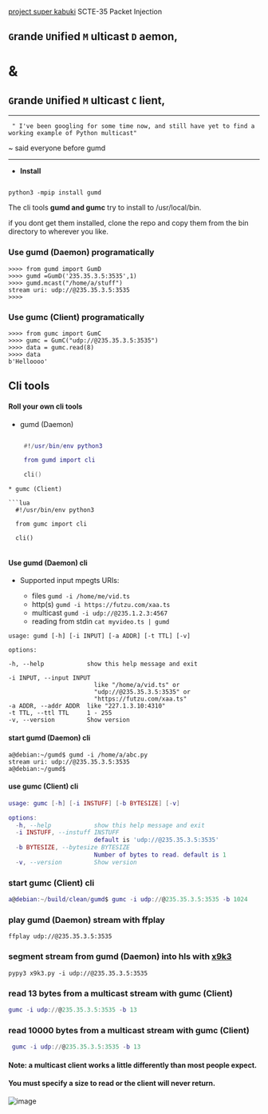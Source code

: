 [project super kabuki](https://github.com/futzu/superkabuki) SCTE-35 Packet Injection

## `G`rande `U`nified `M` ulticast `D` aemon, 

# &

## `G`rande `U`nified `M` ulticast `C` lient, 

---
` " I've been googling for some time now, and still have yet to find a working example of Python multicast"`

~ said everyone before gumd


---

* __Install__

```smalltalk

python3 -mpip install gumd

```
 The cli tools __gumd and gumc__ try to install to /usr/local/bin.

 if you dont get them installed, clone the repo and copy them from the bin directory to wherever you like.

### Use gumd (Daemon) programatically
```py3
>>>> from gumd import GumD
>>>> gumd =GumD('235.35.3.5:3535',1)
>>>> gumd.mcast("/home/a/stuff")
stream uri: udp://@235.35.3.5:3535
>>>>
```
### Use gumc (Client) programatically
```py3
>>>> from gumc import GumC
>>>> gumc = GumC("udp://@235.35.3.5:3535")
>>>> data = gumc.read(8)
>>>> data
b'Helloooo'

```
## Cli tools
#### Roll your own cli tools
* gumd (Daemon)

  ```lua

   #!/usr/bin/env python3

   from gumd import cli 

   cli()

```
* gumc (Client)

```lua
  #!/usr/bin/env python3

  from gumc import cli 

  cli()


```


#### __Use gumd (Daemon) cli__

   * Supported input mpegts URIs:
   
      * files  `gumd -i /home/me/vid.ts`
      * http(s) `gumd -i https://futzu.com/xaa.ts`
      * multicast `gumd -i udp://@235.1.2.3:4567`
      * reading from stdin `cat myvideo.ts | gumd`

```smalltalk
usage: gumd [-h] [-i INPUT] [-a ADDR] [-t TTL] [-v]

options:

-h, --help            show this help message and exit

-i INPUT, --input INPUT
                        like "/home/a/vid.ts" or
                        "udp://@235.35.3.5:3535" or
                        "https://futzu.com/xaa.ts"
-a ADDR, --addr ADDR  like "227.1.3.10:4310"
-t TTL, --ttl TTL     1 - 255
-v, --version         Show version
```
#### __start gumd (Daemon) cli__
```smalltalk
a@debian:~/gumd$ gumd -i /home/a/abc.py 
stream uri: udp://@235.35.3.5:3535
a@debian:~/gumd$ 
```
#### __use gumc (Client) cli__
```lua
usage: gumc [-h] [-i INSTUFF] [-b BYTESIZE] [-v]

options:
  -h, --help            show this help message and exit
  -i INSTUFF, --instuff INSTUFF
                        default is 'udp://@235.35.3.5:3535'
  -b BYTESIZE, --bytesize BYTESIZE
                        Number of bytes to read. default is 1
  -v, --version         Show version
```

### start gumc (Client) cli
```lua
a@debian:~/build/clean/gumd$ gumc -i udp://@235.35.3.5:3535 -b 1024

```

### play gumd (Daemon) stream with ffplay

```smalltalk
ffplay udp://@235.35.3.5:3535
```
### segment stream from gumd  (Daemon) into hls with [x9k3](https://github.com/futzu/x9k3)

```smalltalk
pypy3 x9k3.py -i udp://@235.35.3.5:3535
```
 
### read 13 bytes from a multicast stream with gumc (Client)
 ```lua
 gumc -i udp://@235.35.3.5:3535 -b 13
 ```
### read 10000 bytes from a multicast stream with gumc (Client)
 ```lua
  gumc -i udp://@235.35.3.5:3535 -b 13
```
#### Note: a multicast client works a little differently than most people expect.
#### You must specify a size to read or the client will never return.


![image](https://user-images.githubusercontent.com/52701496/166299701-72ee908a-5053-45fc-a716-4b8ca4b1ef32.png)
